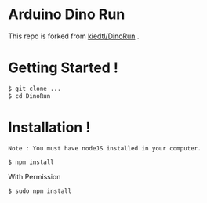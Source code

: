 # Arduino Dino Run

This repo is forked from [kiedtl/DinoRun](https://github.com/kiedtl/DinoRun) .

# Getting Started !

```sh
$ git clone ...
$ cd DinoRun
```

# Installation !
`Note : You must have nodeJS installed in your computer.`

```sh
$ npm install
```
With Permission 
```sh
$ sudo npm install
```